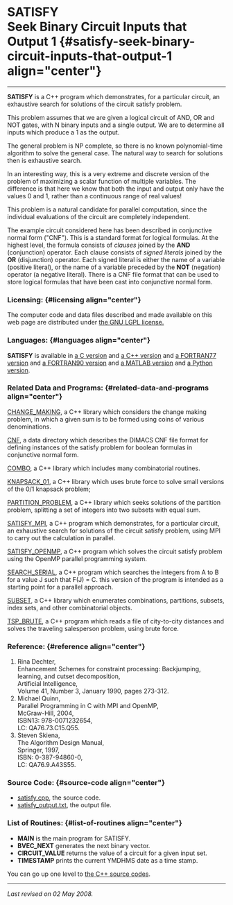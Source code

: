 SATISFY\
Seek Binary Circuit Inputs that Output 1 {#satisfy-seek-binary-circuit-inputs-that-output-1 align="center"}
========================================

------------------------------------------------------------------------

**SATISFY** is a C++ program which demonstrates, for a particular
circuit, an exhaustive search for solutions of the circuit satisfy
problem.

This problem assumes that we are given a logical circuit of AND, OR and
NOT gates, with N binary inputs and a single output. We are to determine
all inputs which produce a 1 as the output.

The general problem is NP complete, so there is no known polynomial-time
algorithm to solve the general case. The natural way to search for
solutions then is exhaustive search.

In an interesting way, this is a very extreme and discrete version of
the problem of maximizing a scalar function of multiple variables. The
difference is that here we know that both the input and output only have
the values 0 and 1, rather than a continuous range of real values!

This problem is a natural candidate for parallel computation, since the
individual evaluations of the circuit are completely independent.

The example circuit considered here has been described in conjunctive
normal form ("CNF"). This is a standard format for logical formulas. At
the highest level, the formula consists of *clauses* joined by the
**AND** (conjunction) operator. Each clause consists of *signed
literals* joined by the **OR** (disjunction) operator. Each signed
literal is either the name of a variable (positive literal), or the name
of a variable preceded by the **NOT** (negation) operator (a negative
literal). There is a CNF file format that can be used to store logical
formulas that have been cast into conjunctive normal form.

### Licensing: {#licensing align="center"}

The computer code and data files described and made available on this
web page are distributed under [the GNU LGPL
license.](../../txt/gnu_lgpl.txt)

### Languages: {#languages align="center"}

**SATISFY** is available in [a C
version](../../c_src/satisfy/satisfy.md) and [a C++
version](../../master/satisfy/satisfy.md) and [a FORTRAN77
version](../../f77_src/satisfy/satisfy.md) and [a FORTRAN90
version](../../f_src/satisfy/satisfy.md) and [a MATLAB
version](../../m_src/satisfy/satisfy.md) and [a Python
version](../../py_src/satisfy/satisfy.md).

### Related Data and Programs: {#related-data-and-programs align="center"}

[CHANGE\_MAKING](../../master/change_making/change_making.md), a C++
library which considers the change making problem, in which a given sum
is to be formed using coins of various denominations.

[CNF](../../data/cnf/cnf.md), a data directory which describes the
DIMACS CNF file format for defining instances of the satisfy problem for
boolean formulas in conjunctive normal form.

[COMBO](../../master/combo/combo.md), a C++ library which includes
many combinatorial routines.

[KNAPSACK\_01](../../master/knapsack_01/knapsack_01.md), a C++
library which uses brute force to solve small versions of the 0/1
knapsack problem;

[PARTITION\_PROBLEM](../../master/partition_problem/partition_problem.md),
a C++ library which seeks solutions of the partition problem, splitting
a set of integers into two subsets with equal sum.

[SATISFY\_MPI](../../master/satisfy_mpi/satisfy_mpi.md), a C++
program which demonstrates, for a particular circuit, an exhaustive
search for solutions of the circuit satisfy problem, using MPI to carry
out the calculation in parallel.

[SATISFY\_OPENMP](../../master/satisfy_openmp/satisfy_openmp.md), a
C++ program which solves the circuit satisfy problem using the OpenMP
parallel programming system.

[SEARCH\_SERIAL](../../master/search_serial/search_serial.md), a C++
program which searches the integers from A to B for a value J such that
F(J) = C. this version of the program is intended as a starting point
for a parallel approach.

[SUBSET](../../master/subset/subset.md), a C++ library which
enumerates combinations, partitions, subsets, index sets, and other
combinatorial objects.

[TSP\_BRUTE](../../master/tsp_brute/tsp_brute.md), a C++ program
which reads a file of city-to-city distances and solves the traveling
salesperson problem, using brute force.

### Reference: {#reference align="center"}

1.  Rina Dechter,\
    Enhancement Schemes for constraint processing: Backjumping,
    learning, and cutset decomposition,\
    Artificial Intelligence,\
    Volume 41, Number 3, January 1990, pages 273-312.
2.  Michael Quinn,\
    Parallel Programming in C with MPI and OpenMP,\
    McGraw-Hill, 2004,\
    ISBN13: 978-0071232654,\
    LC: QA76.73.C15.Q55.
3.  Steven Skiena,\
    The Algorithm Design Manual,\
    Springer, 1997,\
    ISBN: 0-387-94860-0,\
    LC: QA76.9.A43S55.

### Source Code: {#source-code align="center"}

-   [satisfy.cpp](satisfy.cpp), the source code.
-   [satisfy\_output.txt](satisfy_output.txt), the output file.

### List of Routines: {#list-of-routines align="center"}

-   **MAIN** is the main program for SATISFY.
-   **BVEC\_NEXT** generates the next binary vector.
-   **CIRCUIT\_VALUE** returns the value of a circuit for a given input
    set.
-   **TIMESTAMP** prints the current YMDHMS date as a time stamp.

You can go up one level to [the C++ source codes](../cpp_src.md).

------------------------------------------------------------------------

*Last revised on 02 May 2008.*
